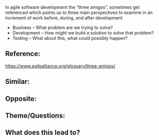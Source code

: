 
In agile software development  the “three amigos”,  sometimes get referenced which points us to three main perspectives to examine in an increment of work before, during, and after development

-   Business – What problem are we trying to solve?
-   Development – How might we build a solution to solve that problem?
-   Testing – What about this, what could possibly happen?

## Reference:
https://www.agilealliance.org/glossary/three-amigos/

## Similar:

## Opposite: 

## Theme/Questions:

## What does this lead to?
